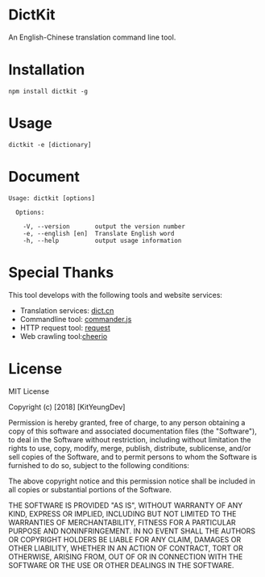 # DictKit
An English-Chinese translation command line tool.

# Installation
```shell
npm install dictkit -g
```

# Usage
```shell
dictkit -e [dictionary]
```

# Document
```
Usage: dictkit [options]

  Options:

    -V, --version       output the version number
    -e, --english [en]  Translate English word
    -h, --help          output usage information
```

# Special Thanks
This tool develops with the following tools and website services:
* Translation services: [dict.cn](http://dict.cn)
* Commandline tool: [commander.js](https://github.com/tj/commander.js)
* HTTP request tool: [request](https://github.com/request/request)
* Web crawling tool:[cheerio](https://github.com/cheeriojs/cheerio)

# License
MIT License

Copyright (c) [2018] [KitYeungDev]

Permission is hereby granted, free of charge, to any person obtaining a copy
of this software and associated documentation files (the "Software"), to deal
in the Software without restriction, including without limitation the rights
to use, copy, modify, merge, publish, distribute, sublicense, and/or sell
copies of the Software, and to permit persons to whom the Software is
furnished to do so, subject to the following conditions:

The above copyright notice and this permission notice shall be included in all
copies or substantial portions of the Software.

THE SOFTWARE IS PROVIDED "AS IS", WITHOUT WARRANTY OF ANY KIND, EXPRESS OR
IMPLIED, INCLUDING BUT NOT LIMITED TO THE WARRANTIES OF MERCHANTABILITY,
FITNESS FOR A PARTICULAR PURPOSE AND NONINFRINGEMENT. IN NO EVENT SHALL THE
AUTHORS OR COPYRIGHT HOLDERS BE LIABLE FOR ANY CLAIM, DAMAGES OR OTHER
LIABILITY, WHETHER IN AN ACTION OF CONTRACT, TORT OR OTHERWISE, ARISING FROM,
OUT OF OR IN CONNECTION WITH THE SOFTWARE OR THE USE OR OTHER DEALINGS IN THE
SOFTWARE.
